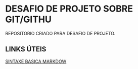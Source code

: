 # DESAFIO DE  PROJETO SOBRE GIT/GITHU
REPOSITORIO CRIADO PARA DESAFIO DE PROJETO.

## LINKS  ÚTEIS

[SINTAXE  BASICA MARKDOW](https://www.markdownguide.org/basic-syntax/)
